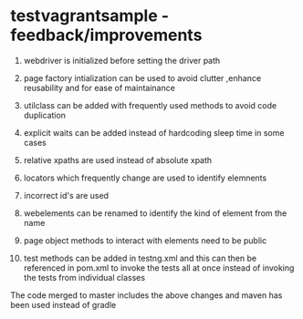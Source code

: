 
# testvagrantsample -feedback/improvements
1. webdriver is initialized before setting the driver path

2. page factory intialization can be used to avoid clutter ,enhance reusability and for ease of maintainance

3. utilclass can be added with frequently used methods to avoid code duplication

4. explicit waits can be added instead of hardcoding sleep time in some cases

5. relative xpaths are used instead of absolute xpath

6. locators which frequently change are used to identify elemnents

7. incorrect id's are used 

8. webelements can be renamed to identify the kind of element from the name

9. page object methods to interact with elements need to be public 

10. test methods can be added in testng.xml and this can then be referenced in pom.xml to invoke the tests all at once instead of invoking the tests from individual classes


The code merged to master includes the above changes and maven has been used  instead of gradle